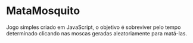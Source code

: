 # MataMosquito

Jogo simples criado em JavaScript, o objetivo é sobreviver pelo tempo determinado clicando nas moscas geradas aleatoriamente para matá-las.
